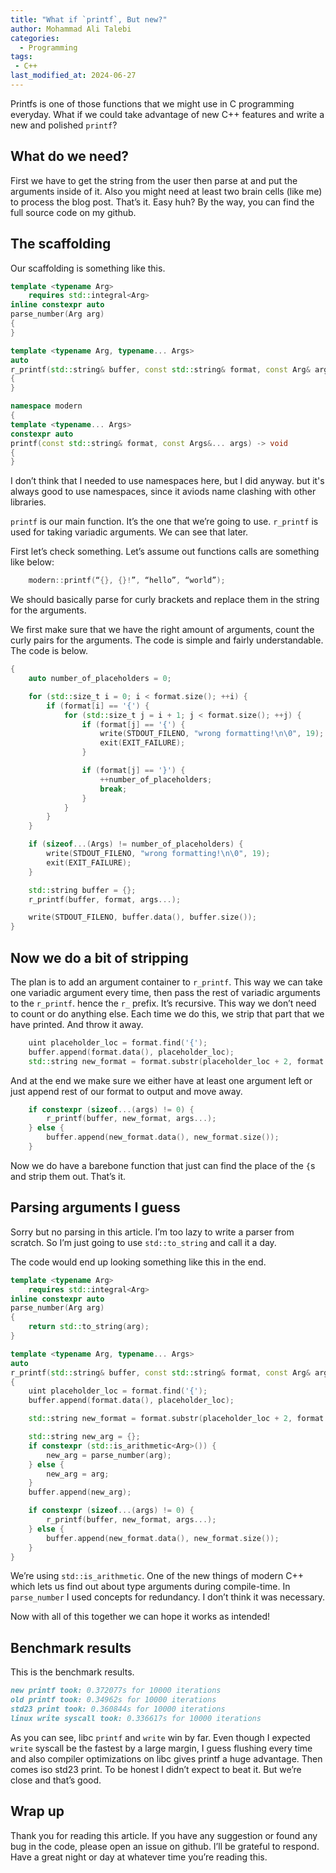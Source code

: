 ```yaml
---
title: "What if `printf`, But new?"
author: Mohammad Ali Talebi
categories:
  - Programming
tags:
 - C++
last_modified_at: 2024-06-27
---
```


Printfs is one of those functions that we might use in C programming everyday. What if we could take advantage of new C++ features and write a new and polished `printf`?

## What do we need?
First we have to get the string from the user then parse at and put the arguments inside of it. Also you might need at least two brain cells (like me) to process the blog post. That’s it. Easy huh? By the way, you can find the full source code on my github.

## The scaffolding
Our scaffolding is something like this.

```c++
template <typename Arg>
    requires std::integral<Arg>
inline constexpr auto
parse_number(Arg arg)
{
}

template <typename Arg, typename... Args>
auto
r_printf(std::string& buffer, const std::string& format, const Arg& arg, const Args&... args)
{
}

namespace modern
{
template <typename... Args>
constexpr auto
printf(const std::string& format, const Args&... args) -> void
{
}
```

I don’t think that I needed to use namespaces here, but I did anyway. but it's always good to use namespaces, since it aviods name clashing with other libraries.

`printf` is our main function. It’s the one that we’re going to use. `r_printf` is used for taking variadic arguments. We can see that later.

First let’s check something. Let’s assume out functions calls are something like below:

```c++
    modern::printf(“{}, {}!”, “hello”, “world”);
```

We should basically parse for curly brackets and replace them in the string for the arguments.

We first make sure that we have the right amount of arguments, count the curly pairs for the arguments. The code is simple and fairly understandable. The code is below.

```c++
{
    auto number_of_placeholders = 0;

    for (std::size_t i = 0; i < format.size(); ++i) {
        if (format[i] == '{') {
            for (std::size_t j = i + 1; j < format.size(); ++j) {
                if (format[j] == '{') {
                    write(STDOUT_FILENO, "wrong formatting!\n\0", 19);
                    exit(EXIT_FAILURE);
                }

                if (format[j] == '}') {
                    ++number_of_placeholders;
                    break;
                }
            }
        }
    }

    if (sizeof...(Args) != number_of_placeholders) {
        write(STDOUT_FILENO, "wrong formatting!\n\0", 19);
        exit(EXIT_FAILURE);
    }

    std::string buffer = {};
    r_printf(buffer, format, args...);

    write(STDOUT_FILENO, buffer.data(), buffer.size());
}
```

## Now we do a bit of stripping
The plan is to add an argument container to `r_printf`. This way we can take one variadic argument every time, then pass the rest of variadic arguments to the `r_printf`. hence the `r_` prefix. It’s recursive. This way we don’t need to count or do anything else. Each time we do this, we strip that part that we have printed. And throw it away.

```c++
    uint placeholder_loc = format.find('{');
    buffer.append(format.data(), placeholder_loc);
    std::string new_format = format.substr(placeholder_loc + 2, format.size());
```

And at the end we make sure we either have at least one argument left or just append rest of our format to output and move away.

```c++
    if constexpr (sizeof...(args) != 0) {
        r_printf(buffer, new_format, args...);
    } else {
        buffer.append(new_format.data(), new_format.size());
    }
```
Now we do have a barebone function that just can find the place of the `{`s and strip them out. That’s it.

## Parsing arguments I guess
Sorry but no parsing in this article. I’m too lazy to write a parser from scratch. So I’m just going to use `std::to_string` and call it a day. 

The code would end up looking something like this in the end.

```c++
template <typename Arg>
    requires std::integral<Arg>
inline constexpr auto
parse_number(Arg arg)
{
    return std::to_string(arg);
}

template <typename Arg, typename... Args>
auto
r_printf(std::string& buffer, const std::string& format, const Arg& arg, const Args&... args)
{
    uint placeholder_loc = format.find('{');
    buffer.append(format.data(), placeholder_loc);

    std::string new_format = format.substr(placeholder_loc + 2, format.size());

    std::string new_arg = {};
    if constexpr (std::is_arithmetic<Arg>()) {
        new_arg = parse_number(arg);
    } else {
        new_arg = arg;
    }
    buffer.append(new_arg);

    if constexpr (sizeof...(args) != 0) {
        r_printf(buffer, new_format, args...);
    } else {
        buffer.append(new_format.data(), new_format.size());
    }
}
```

We’re using `std::is_arithmetic`. One of the new things of modern C++ which lets us find out about type arguments during compile-time. In `parse_number` I used concepts for redundancy. I don’t think it was necessary. 

Now with all of this together we can hope it works as intended!

## Benchmark results
This is the benchmark results.

```markdown
new printf took: 0.372077s for 10000 iterations
old printf took: 0.34962s for 10000 iterations
std23 print took: 0.360844s for 10000 iterations
linux write syscall took: 0.336617s for 10000 iterations
```

As you can see, libc `printf` and `write` win by far. Even though I expected `write` syscall be the fastest by a large margin, I guess flushing every time and also compiler optimizations on libc gives printf a huge advantage. Then comes iso std23 print. To be honest I didn’t expect to beat it. But we’re close and that’s good.

## Wrap up
Thank you for reading this article. If you have any suggestion or found any bug in the code, please open an issue on github. I’ll be grateful to respond. Have a great night or day at whatever time you’re reading this.
